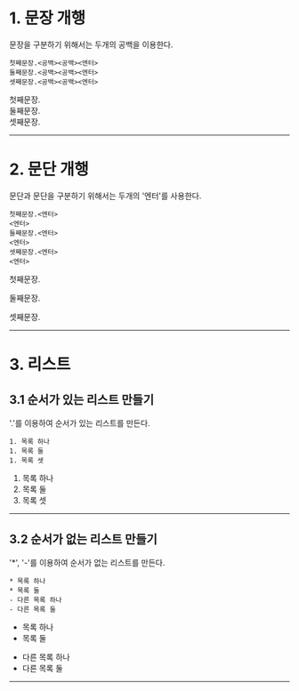 # 1. 문장 개행
 
문장을 구분하기 위해서는 두개의 공백을 이용한다.  

```   
첫째문장.<공백><공백><엔터>  
둘째문장.<공백><공백><엔터>  
셋째문장.<공백><공백><엔터>  
``` 
첫째문장.  
둘째문장.  
셋째문장.  

-----

  
# 2. 문단 개행

문단과 문단을 구분하기 위해서는 두개의 '엔터'를 사용한다.  

```   
첫째문장.<엔터>  
<엔터>  
둘째문장.<엔터>  
<엔터>  
셋째문장.<엔터>  
<엔터>  
```
첫째문장.

둘째문장.

셋째문장.

-----


# 3. 리스트

## 3.1  순서가 있는 리스트 만들기  

'.'를 이용하여 순서가 있는 리스트를 만든다.  

```
1. 목록 하나
1. 목록 둘
1. 목록 셋

```
1. 목록 하나
1. 목록 둘
1. 목록 셋

-----

## 3.2  순서가 없는 리스트 만들기  

'*', '-'를 이용하여 순서가 없는 리스트를 만든다.  

```
* 목록 하나
* 목록 둘
- 다른 목록 하나
- 다른 목록 둘
```
* 목록 하나
* 목록 둘
- 다른 목록 하나
- 다른 목록 둘

-----

